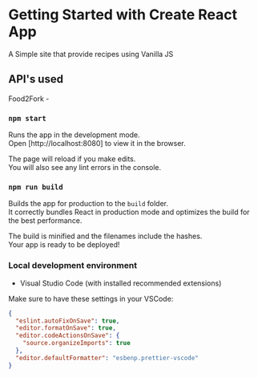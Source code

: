 # Getting Started with Create React App

A Simple site that provide recipes using Vanilla JS

## API's used

Food2Fork - <Link Here>

### `npm start`

Runs the app in the development mode.\
Open [http://localhost:8080] to view it in the browser.

The page will reload if you make edits.\
You will also see any lint errors in the console.

### `npm run build`

Builds the app for production to the `build` folder.\
It correctly bundles React in production mode and optimizes the build for the best performance.

The build is minified and the filenames include the hashes.\
Your app is ready to be deployed!

### Local development environment

- Visual Studio Code (with installed recommended extensions)

Make sure to have these settings in your VSCode:

```json
{
  "eslint.autoFixOnSave": true,
  "editor.formatOnSave": true,
  "editor.codeActionsOnSave": {
    "source.organizeImports": true
  },
  "editor.defaultFormatter": "esbenp.prettier-vscode"
}
```
